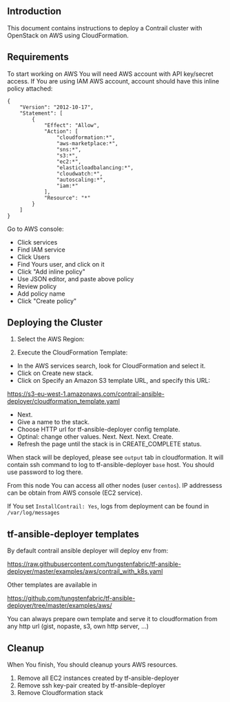 ## Introduction

This document contains instructions to deploy a Contrail cluster with OpenStack on AWS using CloudFormation.

## Requirements

To start working on AWS You will need AWS account with API key/secret access.
If You are using IAM AWS account, account should have this inline policy attached:

```
{
    "Version": "2012-10-17",
    "Statement": [
        {
            "Effect": "Allow",
            "Action": [
                "cloudformation:*",
                "aws-marketplace:*",
                "sns:*",
                "s3:*",
                "ec2:*",
                "elasticloadbalancing:*",
                "cloudwatch:*",
                "autoscaling:*",
                "iam:*"
            ],
            "Resource": "*"
        }
    ]
}
```

Go to AWS console:

- Click services
- Find IAM service
- Click Users
- Find Yours user, and click on it
- Click "Add inline policy"
- Use JSON editor, and paste above policy
- Review policy
- Add policy name
- Click "Create policy"

## Deploying the Cluster

1. Select the AWS Region:

2. Execute the CloudFormation Template:
- In the AWS services search, look for CloudFormation and select it.
- Click on Create new stack.
- Click on Specify an Amazon S3 template URL, and specify this URL:

https://s3-eu-west-1.amazonaws.com/contrail-ansible-deployer/cloudformation_template.yaml

- Next.
- Give a name to the stack.
- Choose HTTP url for tf-ansible-deployer config template.
- Optinal: change other values. Next. Next. Next. Create.
- Refresh the page until the stack is in CREATE_COMPLETE status.

When stack will be deployed, please see `output` tab in cloudformation. It will contain
ssh command to log to tf-ansible-deployer `base` host. You should use password to log there.

From this node You can access all other nodes (user `centos`). IP addressess can be obtain from AWS console
(EC2 service).

If You set `InstallContrail: Yes`, logs from deployment can be found in `/var/log/messages`

## tf-ansible-deployer templates

By default contrail ansible deployer will deploy env from:

https://raw.githubusercontent.com/tungstenfabric/tf-ansible-deployer/master/examples/aws/contrail_with_k8s.yaml

Other templates are available in

https://github.com/tungstenfabric/tf-ansible-deployer/tree/master/examples/aws/

You can always prepare own template and serve it to cloudformation from any http url (gist, nopaste, s3, own http server, ...)

## Cleanup

When You finish, You should cleanup yours AWS resources.

1) Remove all EC2 instances created by tf-ansible-deployer
2) Remove ssh key-pair created by tf-ansible-deployer
3) Remove Cloudformation stack
